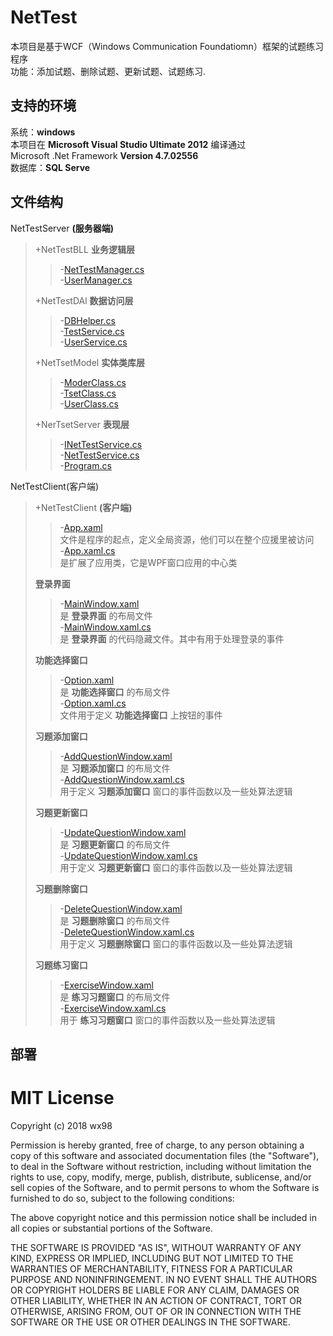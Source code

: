 # NetTest
本项目是基于WCF（Windows Communication Foundatiomn）框架的试题练习程序   
功能：添加试题、删除试题、更新试题、试题练习.
## 支持的环境
系统：__windows__   
本项目在  __Microsoft Visual Studio Ultimate 2012__  编译通过   
Microsoft .Net Framework __Version 4.7.02556__    
数据库：__SQL Serve__

## 文件结构
NetTestServer __(服务器端)__   

>+NetTestBLL __业务逻辑层__   
>>-[NetTestManager.cs](/NetTestServer/NetTestBLL/TestManager.cs)   
>>-[UserManager.cs](/NetTestServer/NetTestBLL/UserManager.cs)   
>
>+NetTestDAl __数据访问层__
>>-[DBHelper.cs](/NetTestServer/NetTestDAL/DBHelper.cs)   
>>-[TestService.cs](/NetTestServer/NetTestDAL/TestService.cs)      
>>-[UserService.cs](/NetTestServer/NetTestDAL/UserService.cs)   
>
>+NetTsetModel __实体类库层__   
>>-[ModerClass.cs](/NetTestServer/NetTestModel/ModelClass.cs)   
>>-[TsetClass.cs](/NetTestServer/NetTestModel/TestClass.cs)   
>>-[UserClass.cs](/NetTestServer/NetTestModel/UserClass.cs)   
>
>+NerTsetServer __表现层__   
>>-[INetTestService.cs](/NetTestServer/NetTestServer/INetTestService.cs)   
>>-[NetTestService.cs](/NetTestServer/NetTestServer/NetTestService.cs)   
>>-[Program.cs](/NetTestServer/NetTestServer/Program.cs)   

NetTestClient(客户端)     
>+NetTestClient __(客户端)__    
>
>>-[App.xaml](/NetTestClient/NetTestClient/App.xaml)    
>>文件是程序的起点，定义全局资源，他们可以在整个应援里被访问   
>>-[App.xaml.cs](/NetTestClient/NetTestClient/App.xaml.cs)    
>>是扩展了应用类，它是WPF窗口应用的中心类   
>
>__登录界面__
>>-[MainWindow.xaml](/NetTestClient/NetTestClient/MainWindow.xaml)   
>>是 __登录界面__ 的布局文件   
>>-[MainWindow.xaml.cs](/NetTestClient/NetTestClient/MainWindow.xaml.cs)   
>>是 __登录界面__ 的代码隐藏文件。其中有用于处理登录的事件    
>
>__功能选择窗口__
>>-[Option.xaml](/NetTestClient/NetTestClient/Option.xaml)   
>>是 __功能选择窗口__ 的布局文件    
>>-[Option.xaml.cs](/NetTestClient/NetTestClient/Option.xaml.cs)   
>>文件用于定义 __功能选择窗口__ 上按钮的事件   
>
>__习题添加窗口__
>>-[AddQuestionWindow.xaml](/NetTestClient/NetTestClient/AddQuestionWindow.xaml)   
>>是 __习题添加窗口__ 的布局文件    
>>-[AddQuestionWindow.xaml.cs](/NetTestClient/NetTestClient/AddQuestionWindow.xaml.cs)   
>>用于定义 __习题添加窗口__  窗口的事件函数以及一些处算法逻辑   
>
>__习题更新窗口__
>>-[UpdateQuestionWindow.xaml](/NetTestClient/NetTestClient/UpdateQuestionWindow.xaml)   
>>是 __习题更新窗口__ 的布局文件     
>>-[UpdateQuestionWindow.xaml.cs](/NetTestClient/NetTestClient/UpdateQuestionWindow.xaml.cs)   
>>用于定义 __习题更新窗口__  窗口的事件函数以及一些处算法逻辑   
>
>__习题删除窗口__   
>>-[DeleteQuestionWindow.xaml](/NetTestClient/NetTestClient/DeleteQuestionWindow.xaml)    
>>是 __习题删除窗口__ 的布局文件   
>>-[DeleteQuestionWindow.xaml.cs](/NetTestClient/NetTestClient/DeleteQuestionWindow.xaml.cs)   
>>用于定义 __习题删除窗口__  窗口的事件函数以及一些处算法逻辑   
>    
>__习题练习窗口__   
>>-[ExerciseWindow.xaml](/NetTestClient/NetTestClient/ExerciseWindow.xaml)   
>>是 __练习习题窗口__ 的布局文件     
>>-[ExerciseWindow.xaml.cs](/NetTestClient/NetTestClient/ExerciseWindow.xaml.cs)   
>>用于 __练习习题窗口__ 窗口的事件函数以及一些处算法逻辑     
>

## 部署

MIT License
======
Copyright (c) 2018 wx98

Permission is hereby granted, free of charge, to any person obtaining a copy
of this software and associated documentation files (the "Software"), to deal
in the Software without restriction, including without limitation the rights
to use, copy, modify, merge, publish, distribute, sublicense, and/or sell
copies of the Software, and to permit persons to whom the Software is
furnished to do so, subject to the following conditions:

The above copyright notice and this permission notice shall be included in all
copies or substantial portions of the Software.

THE SOFTWARE IS PROVIDED "AS IS", WITHOUT WARRANTY OF ANY KIND, EXPRESS OR
IMPLIED, INCLUDING BUT NOT LIMITED TO THE WARRANTIES OF MERCHANTABILITY,
FITNESS FOR A PARTICULAR PURPOSE AND NONINFRINGEMENT. IN NO EVENT SHALL THE
AUTHORS OR COPYRIGHT HOLDERS BE LIABLE FOR ANY CLAIM, DAMAGES OR OTHER
LIABILITY, WHETHER IN AN ACTION OF CONTRACT, TORT OR OTHERWISE, ARISING FROM,
OUT OF OR IN CONNECTION WITH THE SOFTWARE OR THE USE OR OTHER DEALINGS IN THE
SOFTWARE.
